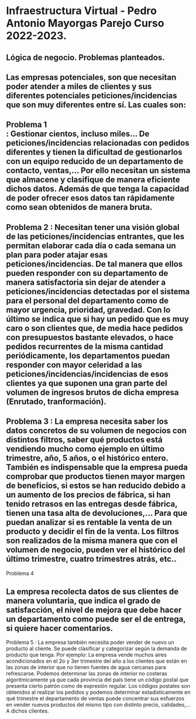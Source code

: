 # Infraestructura Virtual - Pedro Antonio Mayorgas Parejo Curso 2022-2023.

## Lógica de negocio. Problemas planteados.

Las empresas potenciales, son que necesitan poder atender a miles de clientes y sus diferentes potenciales peticiones/incidencias que son muy diferentes entre sí. Las cuales son:
---
Problema 1    
: Gestionar cientos, incluso miles... De peticiones/incidencias relacionadas con pedidos diferentes y tienen la dificultad de gestionarlos con un equipo reducido de un departamento de contacto, ventas,... Por ello necesitan un sistema que almacene y clasifique de manera eficiente dichos datos. Además de que tenga la capacidad de poder ofrecer esos datos tan rápidamente como sean obtenidos de manera bruta.
---
Problema 2
: Necesitan tener una visión global de las peticiones/incidencias entrantes, que les permitan elaborar cada día o cada semana un plan para poder atajar esas peticiones/incidencias. De tal manera que ellos pueden responder con su departamento de manera satisfactoria sin dejar de atender a peticiones/incidencias detectadas por el sistema para el personal del departamento como de mayor urgencia, prioridad, gravedad. Con lo último se indica que si hay un pedido que es muy caro o son clientes que, de media hace pedidos con presupuestos bastante elevados, o hace pedidos recurrentes de la misma cantidad periódicamente, los departamentos puedan responder con mayor celeridad a las peticiones/incidencias/incidencias de esos clientes ya que suponen una gran parte del volumen de ingresos brutos de dicha empresa (Enrutado, tranformación).
---
Problema 3
: La empresa necesita saber los datos concretos de su volumen de negocios con distintos filtros, saber qué productos está vendiendo mucho como ejemplo en último trimestre, año, 5 años, o el histórico entero. También es indispensable que la empresa pueda comprobar que productos tienen mayor margen de beneficios, si estos se han reducido debido a un aumento de los precios de fábrica, si han tenido retrasos en las entregas desde fábrica, tienen una tasa alta de devoluciones,... Para que puedan analizar si es rentable la venta de un producto y decidir el fin de la venta. Los filtros son realizados de la misma manera que con el volumen de negocio, pueden ver el histórico del último trimestre, cuatro trimestres atrás, etc..
---
Problema 4

La empresa recolecta datos de sus clientes de manera voluntaria, que indica el grado de satisfacción, el nivel de mejora que debe hacer un departamento como puede ser el de entrega, si quiere hacer comentarios.
---
Problema 5
: La empresa también necesita poder vender de nuevo un producto al cliente. Se puede clasificar y categorizar según la demanda de producto que tenga. Por ejemplo: La empresa vende muchos aires acondicionados en el 2o y 3er trimestre del año a los clientes que están en las zonas de interior que no tienen fuentes de agua cercanas para refrescarse. Podemos determinar las zonas de interior no costeras algoritmicamente ya que cada provincia del país tiene un código postal que presenta cierto patrón como de expresión regular. Los códigos postales son obtenidos al realizar los pedidos y podemos determinar estadísticamente en qué trimestre el departamento de ventas puede concentrar sus esfuerzos en vender nuevos productos del mismo tipo con distinto precio, calidades,... A dichos clientes.